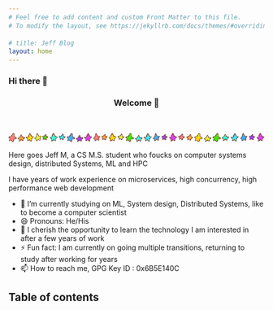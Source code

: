 ```yaml
---
# Feel free to add content and custom Front Matter to this file.
# To modify the layout, see https://jekyllrb.com/docs/themes/#overriding-theme-defaults

# title: Jeff Blog
layout: home
---
```


### Hi there 👋

<h3 align="center">Welcome 🍵</h3>
<p align="center">
  <br><br>
  <img src="https://github.com/lovejavaee/lovejavaee/blob/main/stars.gif" />
</p>

Here goes Jeff M, a CS M.S. student who foucks on computer systems design, distributed Systems, ML and HPC

I have years of work experience on microservices, high concurrency, high performance web development

- 🔭  I’m currently studying on ML, System design, Distributed Systems, like to become a computer scientist
- 😄  Pronouns: He/His
- 🌱  I cherish the opportunity to learn the technology I am interested in after a few years of work
-  ⚡  Fun fact: I am currently on going multiple transitions, returning to study after working for years
- 📫  How to reach me, GPG Key ID : 0x6B5E140C


<!--
**lovejavaee/lovejavaee** is a ✨ _special_ ✨ repository because its `README.md` (this file) appears on your GitHub profile.

Here are some ideas to get you started:

- 🔭 I’m currently working on ...
- 🌱 I’m currently learning ...
- 👯 I’m looking to collaborate on ...
- 🤔 I’m looking for help with ...
- 💬 Ask me about ...
- 📫 How to reach me: ...
- 😄 Pronouns: ...
- ⚡ Fun fact: ...
-->


## Table of contents

<!-- For developers - this is a list of all collections and the pages under each -->


